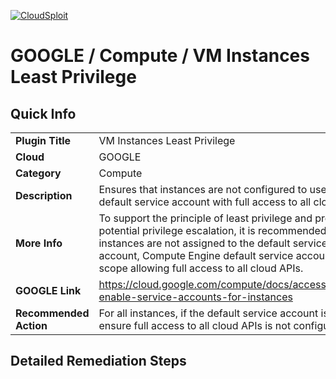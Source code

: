 [![CloudSploit](https://cloudsploit.com/img/logo-new-big-text-100.png "CloudSploit")](https://cloudsploit.com)

# GOOGLE / Compute / VM Instances Least Privilege

## Quick Info

| | |
|-|-|
| **Plugin Title** | VM Instances Least Privilege |
| **Cloud** | GOOGLE |
| **Category** | Compute |
| **Description** | Ensures that instances are not configured to use the default service account with full access to all cloud APIs |
| **More Info** | To support the principle of least privilege and prevent potential privilege escalation, it is recommended that instances are not assigned to the default service account, Compute Engine default service account with a scope allowing full access to all cloud APIs. |
| **GOOGLE Link** | https://cloud.google.com/compute/docs/access/create-enable-service-accounts-for-instances |
| **Recommended Action** | For all instances, if the default service account is used, ensure full access to all cloud APIs is not configured. |

## Detailed Remediation Steps



